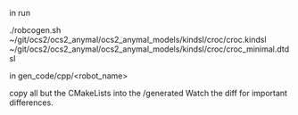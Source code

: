 in run

./robcogen.sh ~/git/ocs2/ocs2_anymal/ocs2_anymal_models/kindsl/croc/croc.kindsl ~/git/ocs2/ocs2_anymal/ocs2_anymal_models/kindsl/croc/croc_minimal.dtdsl

in gen_code/cpp/<robot_name>

copy all but the CMakeLists into the /generated
Watch the diff for important differences.